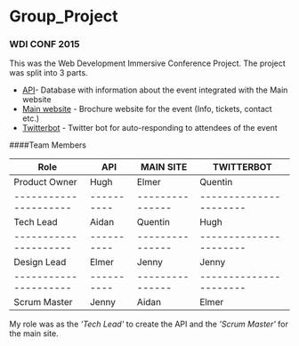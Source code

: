 # Group_Project


### WDI CONF 2015
This was the Web Development Immersive Conference Project.
The project was split into 3 parts. 

* [API](https://calm-beach-9546.herokuapp.com/api/v1/talks)- Database with information about the event integrated with the Main website
* [Main website](http://jenny-tran.github.io/wdi_conf/) - Brochure website for the event (Info, tickets, contact etc.)
* [Twitterbot](https://github.com/hughfm/wdi-twitterbot) - Twitter bot for auto-responding to attendees of the event

####Team Members

 Role                  | API       | MAIN SITE | TWITTERBOT	
--------------------- | ---------- | --------------- | ----------------------
 Product Owner | Hugh     | Elmer         | Quentin
--------------------- | ---------- | --------------- | ----------------------
 Tech Lead        | Aidan    | Quentin      | Hugh
--------------------- | ---------- | --------------- | ----------------------
 Design Lead     | Elmer    | Jenny         |Jenny
--------------------- | ---------- | --------------- | ----------------------
 Scrum Master   | Jenny   | Aidan          | Elmer

My role was as the *'Tech Lead'* to create the API and the *'Scrum Master'* for the main site.
